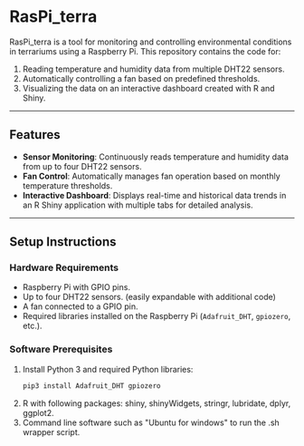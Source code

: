 # RasPi_terra

RasPi_terra is a tool for monitoring and controlling environmental conditions in terrariums using a Raspberry Pi. This repository contains the code for:

1. Reading temperature and humidity data from multiple DHT22 sensors.
2. Automatically controlling a fan based on predefined thresholds.
3. Visualizing the data on an interactive dashboard created with R and Shiny.

---

## Features

- **Sensor Monitoring**: Continuously reads temperature and humidity data from up to four DHT22 sensors.
- **Fan Control**: Automatically manages fan operation based on monthly temperature thresholds.
- **Interactive Dashboard**: Displays real-time and historical data trends in an R Shiny application with multiple tabs for detailed analysis.

---

## Setup Instructions

### Hardware Requirements

- Raspberry Pi with GPIO pins.
- Up to four DHT22 sensors. (easily expandable with additional code)
- A fan connected to a GPIO pin.
- Required libraries installed on the Raspberry Pi (`Adafruit_DHT`, `gpiozero`, etc.).

### Software Prerequisites

1. Install Python 3 and required Python libraries:
   ```bash
   pip3 install Adafruit_DHT gpiozero
2. R with following packages: shiny, shinyWidgets, stringr, lubridate, dplyr, ggplot2.
3. Command line software such as "Ubuntu for windows" to run the .sh wrapper script.
